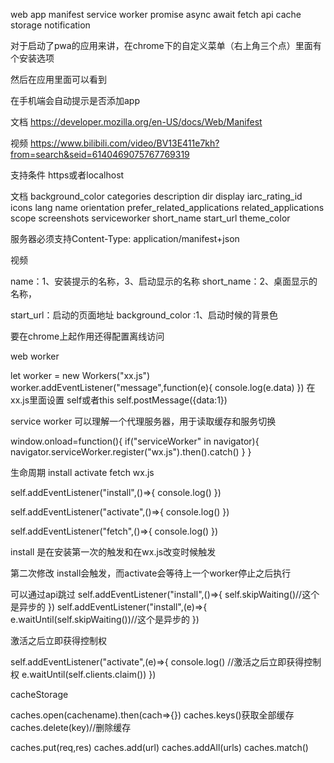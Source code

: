 web app manifest
service worker
promise async await
fetch api
cache storage
notification

对于启动了pwa的应用来讲，在chrome下的自定义菜单（右上角三个点）里面有个安装选项 

然后在应用里面可以看到

在手机端会自动提示是否添加app

文档
https://developer.mozilla.org/en-US/docs/Web/Manifest


视频
https://www.bilibili.com/video/BV13E411e7kh?from=search&seid=6140469075767769319

支持条件
https或者localhost

文档
background_color
categories
description
dir
display
iarc_rating_id
icons
lang
name
orientation
prefer_related_applications
related_applications
scope
screenshots
serviceworker
short_name
start_url
theme_color

<link rel="manifest" href="/manifest.webmanifest">
服务器必须支持Content-Type: application/manifest+json

视频
<link rel="manifest" href="/manifest.json">


name：1、安装提示的名称，3、启动显示的名称
short_name：2、桌面显示的名称，

start_url：启动的页面地址
background_color :1、启动时候的背景色

要在chrome上起作用还得配置离线访问



web worker

let worker = new Workers("xx.js")
worker.addEventListener("message",function(e){
console.log(e.data)
})
在xx.js里面设置 self或者this
self.postMessage({data:1})


service worker
可以理解一个代理服务器，用于读取缓存和服务切换

window.onload=function(){
  if("serviceWorker" in navigator){
    navigator.serviceWorker.register("wx.js").then().catch()
  }
}


生命周期
install
activate
fetch
wx.js

self.addEventListener("install",()=>{
console.log()
})

self.addEventListener("activate",()=>{
console.log()
})

self.addEventListener("fetch",()=>{
console.log()
})

install
是在安装第一次的触发和在wx.js改变时候触发

第二次修改
install会触发，而activate会等待上一个worker停止之后执行

可以通过api跳过
self.addEventListener("install",()=>{
self.skipWaiting()//这个是异步的
})
self.addEventListener("install",(e)=>{
e.waitUntil(self.skipWaiting())//这个是异步的
})

激活之后立即获得控制权

self.addEventListener("activate",(e)=>{
console.log()
//激活之后立即获得控制权
e.waitUntil(self.clients.claim())
})


cacheStorage

caches.open(cachename).then(cach=>{})
caches.keys()获取全部缓存
caches.delete(key)//删除缓存

caches.put(req,res)
caches.add(url)
caches.addAll(urls)
caches.match()
